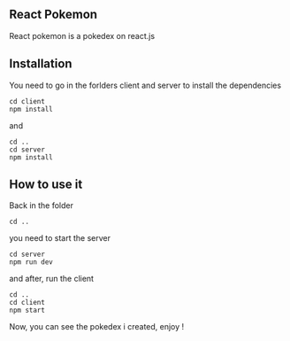 ## React Pokemon
React pokemon is a pokedex on react.js

## Installation
You need to go in the forlders client and server to install the dependencies
```
cd client
npm install
 ```
 and
 ```
 cd ..
 cd server
 npm install
 ```
 
 ## How to use it
 
Back in the folder
```
cd ..
```

you need to start the server
```
cd server 
npm run dev
```
 and after, run the client
 ```
cd ..
cd client
npm start
```

Now, you can see the pokedex i created, enjoy !
